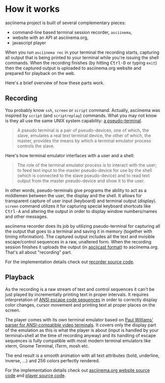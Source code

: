 # How it works

asciinema project is built of several complementary pieces:

* command-line based terminal session recorder, `asciinema`,
* website with an API at asciinema.org,
* javascript player

When you run `asciinema rec` in your terminal the recording starts, capturing
all output that is being printed to your terminal while you're issuing the
shell commands. When the recording finishes (by hitting <kbd>Ctrl-D</kbd> or
typing `exit`) then the captured output is uploaded to asciinema.org website
and prepared for playback on the web.

Here's a brief overview of how these parts work.

## Recording

You probably know `ssh`, `screen` or `script` command. Actually, asciinema
was inspired by `script` (and `scriptreplay`) commands. What you may not know
is they all use the same UNIX system capability: [a
pseudo-terminal](http://en.wikipedia.org/wiki/Pseudo_terminal).

> A pseudo terminal is a pair of pseudo-devices, one of which, the slave,
> emulates a real text terminal device, the other of which, the master,
> provides the means by which a terminal emulator process controls the slave.

Here's how terminal emulator interfaces with a user and a shell:

> The role of the terminal emulator process is to interact with the user; to
> feed text input to the master pseudo-device for use by the shell (which is
> connected to the slave pseudo-device) and to read text output from the
> master pseudo-device and show it to the user.

In other words, pseudo-terminals give programs the ability to act as a
middlemen between the user, the display and the shell. It allows for
transparent capture of user input (keyboard) and terminal output (display).
`screen` command utilizes it for capturing special keyboard shortcuts
like <kbd>Ctrl-A</kbd> and altering the output in order to display window
numbers/names and other messages.

asciinema recorder does its job by utilizing pseudo-terminal for capturing all
the output that goes to a terminal and saving it in memory (together with timing
information). The captured output includes all the text and invisible
escape/control sequences in a raw, unaltered form. When the recording session
finishes it uploads the output (in
[asciicast format](https://github.com/asciinema/asciinema/blob/master/doc/asciicast-v1.md))
to asciinema.org. That's all about "recording" part.

For the implementation details check out [recorder source
code](https://github.com/asciinema/asciinema).

## Playback

As the recording is a raw stream of text and control
sequences it can't be just played by incrementally printing text in proper
intervals. It requires interpretation of [ANSI escape code
sequences](http://en.wikipedia.org/wiki/ANSI_escape_code) in order to
correctly display color changes, cursor movement and printing text at proper
places on the screen.

The player comes with its own terminal emulator based on
[Paul Williams' parser for ANSI-compatible video terminals](http://vt100.net/emu/dec_ansi_parser).
It covers only the display part of the emulation as this is what the player is
about (input is handled by your terminal+shell at the time of recording anyway)
and its handling of escape sequences is fully compatible with most modern
terminal emulators like xterm, Gnome Terminal, iTerm, mosh etc.

The end result is a smooth animation with all text attributes (bold,
underline, inverse, ...) and 256 colors perfectly rendered.

For the implementation details check out [asciinema.org website source
code](https://github.com/asciinema/asciinema.org) and [player source
code](https://github.com/asciinema/asciinema-player).
